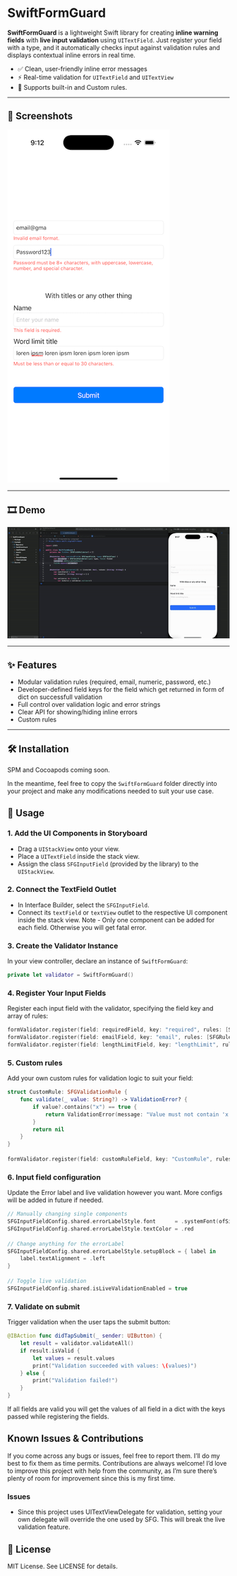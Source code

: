 # SwiftFormGuard

**SwiftFormGuard** is a lightweight Swift library for creating **inline warning fields** with **live input validation** using `UITextField`. Just register your field with a type, and it automatically checks input against validation rules and displays contextual inline errors in real time.

- ✅ Clean, user-friendly inline error messages  
- ⚡️ Real-time validation for `UITextField` and `UITextView`
- 🧩 Supports built-in and Custom rules.

---

## 📸 Screenshots

![Valid Input](./Assets/screenshot.png)

---

## 🎞 Demo

![SwiftFormGuard Demo](./Assets/demo.gif)

---

## ✨ Features

- Modular validation rules (required, email, numeric, password, etc.)
- Developer-defined field keys for the field which get returned in form of dict on successfull validation
- Full control over validation logic and error strings
- Clear API for showing/hiding inline errors
- Custom rules

---

## 🛠 Installation

SPM and Cocoapods coming soon.

In the meantime, feel free to copy the `SwiftFormGuard` folder directly into your project and make any modifications needed to suit your use case.

## 🧪 Usage

### 1. Add the UI Components in Storyboard  
- Drag a `UIStackView` onto your view.
- Place a `UITextField` inside the stack view.
- Assign the class `SFGInputField` (provided by the library) to the `UIStackView`.

### 2. Connect the TextField Outlet  
- In Interface Builder, select the `SFGInputField`.
- Connect its `textField` or `textView` outlet to the respective UI component inside the stack view.
Note - Only one component can be added for each field. Otherwise you will get fatal error.

### 3. Create the Validator Instance  
In your view controller, declare an instance of `SwiftFormGuard`:

```swift
private let validator = SwiftFormGuard()
```
### 4. Register Your Input Fields

Register each input field with the validator, specifying the field key and array of rules:

```swift
formValidator.register(field: requiredField, key: "required", rules: [SFGRule.RequiredField()])
formValidator.register(field: emailField, key: "email", rules: [SFGRule.RequiredField(), SFGRule.IsValidEmail()])
formValidator.register(field: lengthLimitField, key: "lengthLimit", rules: [SFGRule.MaxLength(limit: 20)])
```

### 5. Custom rules

Add your own custom rules for validation logic to suit your field:

```swift
struct CustomRule: SFGValidationRule {
    func validate(_ value: String?) -> ValidationError? {
        if value?.contains("x") == true {
            return ValidationError(message: "Value must not contain 'x'")
        }
        return nil
    }
}

formValidator.register(field: customRuleField, key: "CustomRule", rules: [CustomRule()])
```

### 6. Input field configuration

Update the Error label and live validation however you want. More configs will be added in future if needed.

```swift
// Manually changing single components
SFGInputFieldConfig.shared.errorLabelStyle.font      = .systemFont(ofSize: 10, weight: .medium)
SFGInputFieldConfig.shared.errorLabelStyle.textColor = .red

// Change anything for the errorLabel
SFGInputFieldConfig.shared.errorLabelStyle.setupBlock = { label in
    label.textAlignment = .left
}

// Toggle live validation
SFGInputFieldConfig.shared.isLiveValidationEnabled = true
```

### 7. Validate on submit

Trigger validation when the user taps the submit button:

```swift
@IBAction func didTapSubmit(_ sender: UIButton) {
    let result = validator.validateAll()
    if result.isValid {
        let values = result.values
        print("Validation succeeded with values: \(values)")
    } else {
        print("Validation failed!")
    }
}
```
If all fields are valid you will get the values of all field in a dict with the keys passed while registering the fields.

## Known Issues & Contributions
If you come across any bugs or issues, feel free to report them. I’ll do my best to fix them as time permits. Contributions are always welcome! I’d love to improve this project with help from the community, as I’m sure there’s plenty of room for improvement since this is my first time.

### Issues
- Since this project uses UITextViewDelegate for validation, setting your own delegate will override the one used by SFG. This will break the live validation feature.

## 📄 License
MIT License. See LICENSE for details.
